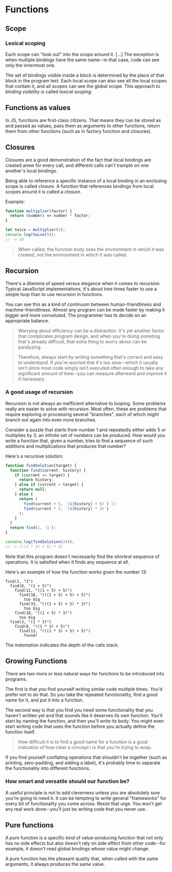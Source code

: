 # Functions

## Scope

### Lexical scoping

Each scope can "look out" into the scope around it. [...] The exception is when multiple bindings have the same name--in that case, code can see only the innermost one.

The set of bindings visible inside a block is determined by the place of that block in the program text. Each local scope can also see all the local scopes that contain it, and all scopes can see the global scope. This approach to binding visibility is called _lexical scoping_

## Functions as values

In JS, functions are first-class citizens. That means they can be stored as and passed as values, pass them as arguments to other functions, return them from other functions (such as in factory function and closures).

## Closures

Closures are a good demonstration of the fact that local bindings are created anew for every call, and different calls can't trample on one another's local bindings.

Being able to reference a specific instance of a local binding in an enclosing scope is called _closure_. A function that references bindings from local scopes around it is called a _closure_.

Example:

```javascript
function multiplier(factor) {
  return (number) => number * factor;
}

let twice = multiplier(2);
console.log(twice(5));
// -> 10
```

> When called, the function body sees the environment in which it was created, not the environment in which it was called.

## Recursion

There's a dilemma of speed versus elegance when it comes to recursion. Typical JavaScript implementations, it's about tree times faster to use a simple loop than to use recursion in functions.

You can see this as a kind of continuum between human-friendliness and machine-friendliness. Almost any program can be made faster by making it bigger and more convoluted. The programmer has to decide on an appropriate balance.

> Worrying about efficiency can be a distraction. It's yet another factor that complicates program design, and when you're doing someting that's already difficult, that extra thing to worry about can be paralyzing.
>
> Therefore, always start by writing something that's correct and easy to understand. If you're worried that it's too slow--which it usually isn't since most code simply isn't executed often enough to take any significant amount of time--you can measure afterward and improve it if necessary.

### A good usage of recursion

Recursion is not always an inefficient alternative to looping. Some problems really are easier to solve with recursion. Most often, these are problems that require exploring or processing several "branches", each of which might branch out again into even more branches.

Consider a puzzle that starts from number 1 and repeatedly either adds 5 or multiplies by 3, an infinite set of numbers can be produced. How would you write a function that, given a number, tries to find a sequence of such additions and multiplications that produces that number?

Here's a recursive solution:

```javascript
function findSolution(target) {
  function find(current, history) {
    if (current == target) {
      return history;
    } else if (current > target) {
      return null;
    } else {
      return (
        find(current + 5, `(${history} + 5)`) ||
        find(current * 3, `(${history} * 3)`)
      );
    }
  }
  return find(1, '1');
}

console.log(findSolution(24));
// -> (((1 * 3) + 5) * 3)
```

Note that this program doesn't necessarily find the _shortest_ sequence of operations. It is satisfied when it finds any sequence at all.

Here's an example of how the function works given the number 13:

```
find(1, "1")
  find(6, "(1 + 5)")
    find(11, "((1 + 5) + 5)")
      find(16, "(((1 + 5) + 5) + 5)")
        too big
      find(33, "(((1 + 5) + 5) * 3)")
        too big
    find(18, "((1 + 5) * 3)")
      too big
  find(3, "(1 * 3)")
    find(8, "((1 * 3) + 5)")
      find(13, "(((1 * 3) + 5) + 5)")
        found!
```

The indentation indicates the depth of the calls stack.

## Growing Functions

There are two more or less natural ways for functions to be introduced into programs.

The first is that you find yourself writing similar code multiple times. You'd prefer not to do that. So you take the repeated functionality, find a good name for it, and put it into a function.

The second way is that you find you need some functionality that you haven't written yet and that sounds like it deserves its own function. You'll start by naming the function, and then you'll write its body. You might even start writing code that uses the function before you actually define the function itself.

> How difficult it is to find a good name for a function is a good indication of how clear a concept i is that you're trying to wrap.

If you find yourself conflating operations that shouldn't be together (such as printing, zero-padding, and adding a label), it's probably time to separate the functionality into different functions.

### How smart and versatile should our function be?

A useful principle is not to add cleverness unless you are absolutely sure you're going to need it. It can be tempting to write general "frameworks" for every bit of functionality you come across. Resist that urge. You won't get any real work done--you'll just be writing code that you never use.

## Pure functions

A _pure_ function is a specific kind of value-producing function that not only has no side effects but also doesn't rely on side effect from other code--for example, it doesn't read global bindings whose value might change.

A pure function has the pleasant quality that, when called with the same arguments, it always produces the same value.
